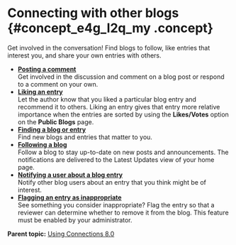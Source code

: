# Connecting with other blogs {#concept_e4g_l2q_my .concept}

Get involved in the conversation! Find blogs to follow, like entries that interest you, and share your own entries with others.

-   **[Posting a comment](../blogs/t_blog_new_comment.md)**  
Get involved in the discussion and comment on a blog post or respond to a comment on your own.
-   **[Liking an entry](../blogs/t_blog_entry_recommend.md)**  
Let the author know that you liked a particular blog entry and recommend it to others. Liking an entry gives that entry more relative importance when the entries are sorted by using the **Likes/Votes** option on the **Public Blogs** page.
-   **[Finding a blog or entry](../blogs/t_blog_finding_and_viewing.md)**  
Find new blogs and entries that matter to you.
-   **[Following a blog](../blogs/t_blog_follow.md)**  
Follow a blog to stay up-to-date on new posts and announcements. The notifications are delivered to the Latest Updates view of your home page.
-   **[Notifying a user about a blog entry](../blogs/t_blog_entry_notify.md)**  
Notify other blog users about an entry that you think might be of interest.
-   **[Flagging an entry as inappropriate](../blogs/t_blog_entry_inappropriate.md)**  
See something you consider inappropriate? Flag the entry so that a reviewer can determine whether to remove it from the blog. This feature must be enabled by your administrator.

**Parent topic:** [Using Connections 8.0](../welcome/welcome_end_user.md)

